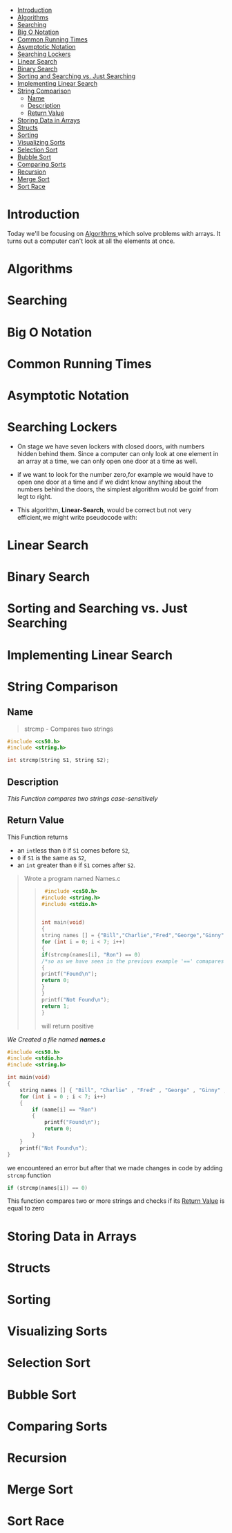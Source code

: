 - [Introduction](#introduction)
- [Algorithms](#algorithms)
- [Searching](#searching)
- [Big O Notation](#big-o-notation)
- [Common Running Times](#common-running-times)
- [Asymptotic Notation](#asymptotic-notation)
- [Searching Lockers](#searching-lockers)
- [Linear Search](#linear-search)
- [Binary Search](#binary-search)
- [Sorting and Searching vs. Just Searching](#sorting-and-searching-vs-just-searching)
- [Implementing Linear Search](#implementing-linear-search)
- [String Comparison](#string-comparison)
  - [Name](#name)
  - [Description](#description)
  - [Return Value](#return-value)
- [Storing Data in Arrays](#storing-data-in-arrays)
- [Structs](#structs)
- [Sorting](#sorting)
- [Visualizing Sorts](#visualizing-sorts)
- [Selection Sort](#selection-sort)
- [Bubble Sort](#bubble-sort)
- [Comparing Sorts](#comparing-sorts)
- [Recursion](#recursion)
- [Merge Sort](#merge-sort)
- [Sort Race](#sort-race)

# Introduction

Today we'll be focusing on [ Algorithms ](#Algorithms) which solve problems with arrays. It turns out a computer can't look at all the elements at once.

# Algorithms

# Searching

# Big O Notation

# Common Running Times

# Asymptotic Notation

# Searching Lockers

- On stage we have seven lockers with closed doors, with numbers hidden behind them. Since a computer can only look at one element in an array at a time, we can only open one door at a time as well.

- if we want to look for the number zero,for example we would have to open one door at a time and if we didnt know anything about the numbers behind the doors, the simplest algorithm would be goinf from legt to right.

- This algorithm, **Linear-Search**, would be correct but not very efficient,we might write pseudocode with:

# Linear Search

# Binary Search

# Sorting and Searching vs. Just Searching

# Implementing Linear Search

# String Comparison

## Name

> strcmp - Compares two strings

```c
#include <cs50.h>
#include <string.h>

int strcmp(String S1, String S2);

```

## Description

_This Function compares two strings case-sensitively_

## Return Value

This Function returns

- an `int`less than `0` if `S1` comes before `S2`,
- `0` if `S1` is the same as `S2`,
- an `int` greater than `0` if `S1` comes after `S2`.

> Wrote a program named Names.c
>
> > ```c
> >  #include <cs50.h>
> > #include <string.h>
> > #include <stdio.h>
> >
> >
> > int main(void)
> > {
> > string names [] = {"Bill","Charlie","Fred","George","Ginny","Percy","Ron"};
> > for (int i = 0; i < 7; i++)
> > {
> > if(strcmp(names[i], "Ron") == 0)
> > /*so as we have seen in the previous example '==' comapares only one letter or ascii valude like '65' however the function strcomp string compares lets us compares multiple letters and ascii values and letters.*/
> > {
> > printf("Found\n");
> > return 0;
> > }
> > }
> > printf("Not Found\n");
> > return 1;
> > }
> > ```
> >
> > will return positive

_We Created a file named **names.c**_

```c
#include <cs50.h>
#include <stdio.h>
#include <string.h>

int main(void)
{
    string names [] { "Bill", "Charlie" , "Fred" , "George" , "Ginny" , "Percy" , "Ron"};
    for (int i = 0 ; i < 7; i++)
    {
        if (name[i] == "Ron")
        {
            printf("Found\n");
            return 0;
        }
    }
    printf("Not Found\n");
}
```



we encountered an error but after that we made changes in code by adding `strcmp` function

```c
if (strcmp(names[i]) == 0)
```

This function compares two or more strings and checks if its [Return Value]( ##Return-Value ) is equal to zero

# Storing Data in Arrays

# Structs

# Sorting

# Visualizing Sorts

# Selection Sort

# Bubble Sort

# Comparing Sorts

# Recursion

# Merge Sort

# Sort Race

```

```

```

```
